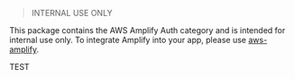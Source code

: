 > INTERNAL USE ONLY

This package contains the AWS Amplify Auth category and is intended for internal use only. To integrate Amplify into your app, please use [aws-amplify](https://www.npmjs.com/package/aws-amplify).

TEST

